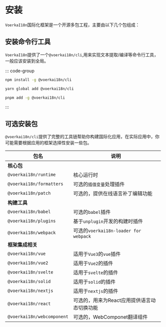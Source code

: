 # 安装

`VoerkaI18n`国际化框架是一个开源多包工程，主要由以下几个包组成：

## 安装命令行工具

`VoerkaI18n`提供了一个`@voerkai18n/cli`,用来实现文本提取/编译等命令行工具，一般应该安装到全局。

::: code-group

```bash [npm]
npm install -g @voerkai18n/cli
```

```bash [yarn]
yarn global add @voerkai18n/cli
```

```bash [pnpm]
pnpm add -g @voerkai18n/cli
```
:::


## 可选安装包

`@voerkai18n/cli`提供了完整的工具链帮助你构建国际化应用，在实际应用中，你可能需要根据应用的框架选择性安装一些包。

| 包名 | 说明 |
| --- | --- |
| **核心包** | |
| `@voerkai18n/runtime` | 核心运行时 |
| `@voerkai18n/formatters` | 可选的`插值变量`处理插件 |
| `@voerkai18n/patch` | 可选的，提供在线语言补丁编辑功能 |
| **构建工具** | |
| `@voerkai18n/babel` | 可选的`babel`插件 |
| `@voerkai18n/plugins` | 基于`unplugin`开发的构建时插件 |
| `@voerkai18n/webpack` | 可选的`voerkai18n-loader for webpack` |
| **框架集成相关** | |
| `@voerkai18n/vue` | 适用于`Vue3`的`vue`插件 |
| `@voerkai18n/vue2` | 适用于`Vue2`的插件 |
| `@voerkai18n/svelte` | 适用于`svelte`的插件 |
| `@voerkai18n/solid` | 适用于`solid`的插件 |
| `@voerkai18n/nextjs` | 适用于`nextjs`的插件 |
| `@voerkai18n/react` | 可选的，用来为React应用提供语言动态切换功能 |
| `@voerkai18n/webcomponent` | 可选的，WebComponet翻译组件 |

